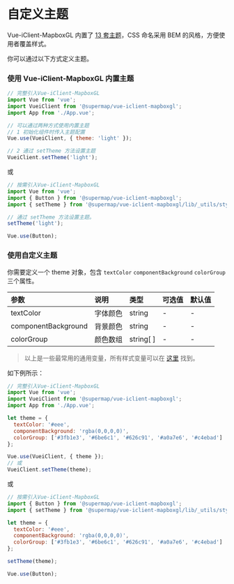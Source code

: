 # 自定义主题

Vue-iClient-MapboxGL 内置了 [13 套主题](https://github.com/SuperMap/vue-iclient/blob/master/src/common/_utils/style/theme/theme.json)，CSS 命名采用 BEM 的风格，方便使用者覆盖样式。

你可以通过以下方式定义主题。

### 使用 Vue-iClient-MapboxGL 内置主题

```js
// 完整引入Vue-iClient-MapboxGL
import Vue from 'vue';
import VueiClient from '@supermap/vue-iclient-mapboxgl';
import App from './App.vue';

// 可以通过两种方式使用内置主题
// 1 初始化组件时传入主题配置
Vue.use(VueiClient, { theme: 'light' });

// 2 通过 setTheme 方法设置主题
VueiClient.setTheme('light');
```

或

```js
// 按需引入Vue-iClient-MapboxGL
import Vue from 'vue';
import { Button } from '@supermap/vue-iclient-mapboxgl';
import { setTheme } from '@supermap/vue-iclient-mapboxgl/lib/_utils/style/theme/set-theme'; // 需要引用具体的路径

// 通过 setTheme 方法设置主题。
setTheme('light');

Vue.use(Button);
```

### 使用自定义主题

你需要定义一个 theme 对象，包含 `textColor` `componentBackground` `colorGroup` 三个属性。

| 参数                | 说明     | 类型      | 可选值 | 默认值 |
| :------------------ | :------- | :-------- | :----- | :----- |
| textColor           | 字体颜色 | string    | -      | -      |
| componentBackground | 背景颜色 | string    | -      | -      |
| colorGroup          | 颜色数组 | string[ ] | -      | -      |

> 以上是一些最常用的通用变量，所有样式变量可以在 [这里](https://github.com/SuperMap/vue-iclient/blob/dev/src/common/_utils/style/theme/theme.json) 找到。

如下例所示：

```js
// 完整引入Vue-iClient-MapboxGL
import Vue from 'vue';
import VueiClient from '@supermap/vue-iclient-mapboxgl';
import App from './App.vue';

let theme = {
  textColor: '#eee',
  componentBackground: 'rgba(0,0,0,0)',
  colorGroup: ['#3fb1e3', '#6be6c1', '#626c91', '#a0a7e6', '#c4ebad']
};

Vue.use(VueiClient, { theme });
// 或
VueiClient.setTheme(theme);
```

或

```js
// 按需引入Vue-iClient-MapboxGL
import { Button } from '@supermap/vue-iclient-mapboxgl';
import { setTheme } from '@supermap/vue-iclient-mapboxgl/lib/_utils/style/theme/set-theme'; // 需要引用具体的路径

let theme = {
  textColor: '#eee',
  componentBackground: 'rgba(0,0,0,0)',
  colorGroup: ['#3fb1e3', '#6be6c1', '#626c91', '#a0a7e6', '#c4ebad']
};

setTheme(theme);

Vue.use(Button);
```

<!-- 以上就完成了主题的设置，如果你想单独改变某个组件的主题样式，你可以为这个组件传递 `textColor` `background` `colorGroup` 这三个其中之一的参数，来改变这个组件的主题样式。 -->
